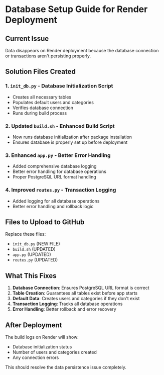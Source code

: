 # Database Setup Guide for Render Deployment

## Current Issue
Data disappears on Render deployment because the database connection or transactions aren't persisting properly.

## Solution Files Created

### 1. `init_db.py` - Database Initialization Script
- Creates all necessary tables
- Populates default users and categories
- Verifies database connection
- Runs during build process

### 2. Updated `build.sh` - Enhanced Build Script
- Now runs database initialization after package installation
- Ensures database is properly set up before deployment

### 3. Enhanced `app.py` - Better Error Handling
- Added comprehensive database logging
- Better error handling for database operations
- Proper PostgreSQL URL format handling

### 4. Improved `routes.py` - Transaction Logging
- Added logging for all database operations
- Better error handling and rollback logic

## Files to Upload to GitHub

Replace these files:
- `init_db.py` (NEW FILE)
- `build.sh` (UPDATED)
- `app.py` (UPDATED)
- `routes.py` (UPDATED)

## What This Fixes

1. **Database Connection**: Ensures PostgreSQL URL format is correct
2. **Table Creation**: Guarantees all tables exist before app starts
3. **Default Data**: Creates users and categories if they don't exist
4. **Transaction Logging**: Tracks all database operations
5. **Error Handling**: Better rollback and error recovery

## After Deployment

The build logs on Render will show:
- Database initialization status
- Number of users and categories created
- Any connection errors

This should resolve the data persistence issue completely.